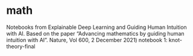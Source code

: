 # math
Notebooks from Explainable Deep Learning and Guiding Human Intuition with AI.  Based on the paper
“Advancing mathematics by guiding human intuition with AI”. Nature, Vol 600, 2 December 2021)
notebook 1: knot-theory-final
